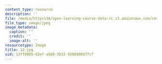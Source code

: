 ```yaml
---
content_type: resource
description: ''
file: /media/https%3A/open-learning-course-data-rc.s3.amazonaws.com/cms-930-media-education-and-the-marketplace-fall-2001/13ff0805d2efa8d03b329308900d7fc7_12.jpg
file_type: image/jpeg
image_metadata:
  caption: ''
  credit: ''
  image-alt: ''
resourcetype: Image
title: 12.jpg
uid: 13ff0805-d2ef-a8d0-3b32-9308900d7fc7
---
```

